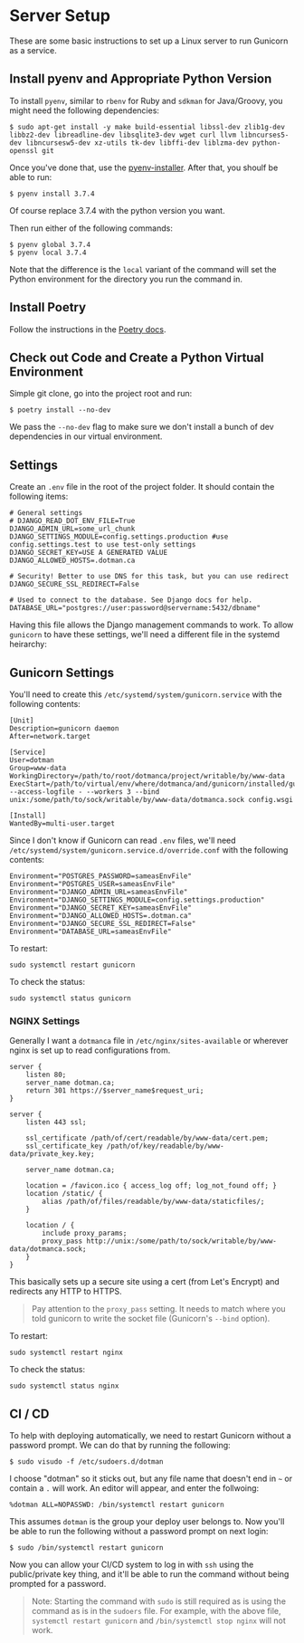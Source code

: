 # Server Setup

These are some basic instructions to set up a Linux server to run Gunicorn as a service.

## Install pyenv and Appropriate Python Version

To install `pyenv`, similar to `rbenv` for Ruby and `sdkman` for Java/Groovy, you might need the following dependencies:

    $ sudo apt-get install -y make build-essential libssl-dev zlib1g-dev libbz2-dev libreadline-dev libsqlite3-dev wget curl llvm libncurses5-dev libncursesw5-dev xz-utils tk-dev libffi-dev liblzma-dev python-openssl git

Once you've done that, use the [pyenv-installer](https://github.com/pyenv/pyenv-installer). After that, you shoulf be able to run:

    $ pyenv install 3.7.4

Of course replace 3.7.4 with the python version you want.

Then run either of the following commands:

    $ pyenv global 3.7.4
    $ pyenv local 3.7.4

Note that the difference is the `local` variant of the command will set the Python environment for the directory you run the command in.

## Install Poetry

Follow the instructions in the [Poetry docs](https://poetry.eustace.io/docs/).

## Check out Code and Create a Python Virtual Environment

Simple git clone, go into the project root and run:

    $ poetry install --no-dev

We pass the `--no-dev` flag to make sure we don't install a bunch of dev dependencies in our virtual environment.

## Settings

Create an `.env` file in the root of the project folder. It should contain the following items:

```
# General settings
# DJANGO_READ_DOT_ENV_FILE=True
DJANGO_ADMIN_URL=some_url_chunk
DJANGO_SETTINGS_MODULE=config.settings.production #use config.settings.test to use test-only settings
DJANGO_SECRET_KEY=USE A GENERATED VALUE
DJANGO_ALLOWED_HOSTS=.dotman.ca

# Security! Better to use DNS for this task, but you can use redirect
DJANGO_SECURE_SSL_REDIRECT=False

# Used to connect to the database. See Django docs for help.
DATABASE_URL="postgres://user:password@servername:5432/dbname"
```

Having this file allows the Django management commands to work. To allow `gunicorn` to have these settings, we'll need a different file in the systemd heirarchy:

## Gunicorn Settings

You'll need to create this `/etc/systemd/system/gunicorn.service` with the following contents:

```
[Unit]
Description=gunicorn daemon
After=network.target

[Service]
User=dotman
Group=www-data
WorkingDirectory=/path/to/root/dotmanca/project/writable/by/www-data
ExecStart=/path/to/virtual/env/where/dotmanca/and/gunicorn/installed/gunicorn --access-logfile - --workers 3 --bind unix:/some/path/to/sock/writable/by/www-data/dotmanca.sock config.wsgi

[Install]
WantedBy=multi-user.target
```

Since I don't know if Gunicorn can read `.env` files, we'll need `/etc/systemd/system/gunicorn.service.d/override.conf` with the following contents:

```
Environment="POSTGRES_PASSWORD=sameasEnvFile"
Environment="POSTGRES_USER=sameasEnvFile"
Environment="DJANGO_ADMIN_URL=sameasEnvFile"
Environment="DJANGO_SETTINGS_MODULE=config.settings.production"
Environment="DJANGO_SECRET_KEY=sameasEnvFile"
Environment="DJANGO_ALLOWED_HOSTS=.dotman.ca"
Environment="DJANGO_SECURE_SSL_REDIRECT=False"
Environment="DATABASE_URL=sameasEnvFile"
```

To restart:

```
sudo systemctl restart gunicorn
```

To check the status:

```
sudo systemctl status gunicorn
```

### NGINX Settings

Generally I want a `dotmanca` file in `/etc/nginx/sites-available` or wherever nginx is set up to read configurations from.

```
server {
    listen 80;
    server_name dotman.ca;
    return 301 https://$server_name$request_uri;
}

server {
    listen 443 ssl;

    ssl_certificate /path/of/cert/readable/by/www-data/cert.pem;
    ssl_certificate_key /path/of/key/readable/by/www-data/private_key.key;

    server_name dotman.ca;

    location = /favicon.ico { access_log off; log_not_found off; }
    location /static/ {
        alias /path/of/files/readable/by/www-data/staticfiles/;
    }

    location / {
        include proxy_params;
        proxy_pass http://unix:/some/path/to/sock/writable/by/www-data/dotmanca.sock;
    }
}
```

This basically sets up a secure site using a cert (from Let's Encrypt) and redirects any HTTP to HTTPS.

> Pay attention to the `proxy_pass` setting. It needs to match where you told gunicorn to write the socket file (Gunicorn's `--bind` option).

To restart:

```
sudo systemctl restart nginx
```

To check the status:

```
sudo systemctl status nginx
```

## CI / CD

To help with deploying automatically, we need to restart Gunicorn without a password prompt. We can do that by running the following:

    $ sudo visudo -f /etc/sudoers.d/dotman

I choose "dotman" so it sticks out, but any file name that doesn't end in `~` or contain a `.` will work. An editor will appear, and enter the follwoing:

```
%dotman ALL=NOPASSWD: /bin/systemctl restart gunicorn
```

This assumes `dotman` is the group your deploy user belongs to. Now you'll be able to run the following without a password prompt on next login:

    $ sudo /bin/systemctl restart gunicorn

Now you can allow your CI/CD system to log in with `ssh` using the public/private key thing, and it'll be able to run the command without being prompted for a password.

> Note: Starting the command with `sudo` is still required as is using the command as is in the `sudoers` file. For example, with the above file, `systemctl restart gunicorn` and `/bin/systemctl stop nginx` will not work.
